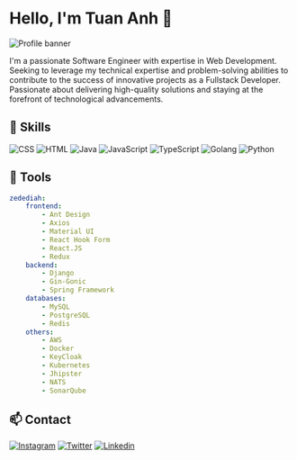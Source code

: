 # Hello, I'm Tuan Anh 👋

<img src="https://raw.githubusercontent.com/vzzederzv/vzzederzv/master/statics/media/Banner.png" alt="Profile banner">

I'm a passionate Software Engineer with expertise in Web Development. Seeking to leverage my technical expertise and problem-solving abilities to contribute to the success of innovative projects as a Fullstack Developer. Passionate about delivering high-quality solutions and staying at the forefront of technological advancements.

## 🚀 Skills

![CSS](https://img.shields.io/badge/CSS3-1572B6?style=for-the-badge&logo=css3&logoColor=white)
![HTML](https://img.shields.io/badge/HTML5-E34F26?style=for-the-badge&logo=html5&logoColor=white)
![Java](https://img.shields.io/badge/Java-ED8B00?style=for-the-badge&logo=java&logoColor=white)
![JavaScript](https://img.shields.io/badge/JavaScript-F7DF1E?style=for-the-badge&logo=javascript&logoColor=black)
![TypeScript](https://img.shields.io/badge/TypeScript-2F73C0?style=for-the-badge&logo=typescript&logoColor=white)
![Golang](https://img.shields.io/badge/Go-00ADD8?style=for-the-badge&logo=go&logoColor=white)
![Python](https://img.shields.io/badge/Python-3776AB?style=for-the-badge&logo=python&logoColor=white)

## 🔧 Tools 

```yaml
zedediah:
    frontend:
        - Ant Design
        - Axios
        - Material UI
        - React Hook Form
        - React.JS
        - Redux
    backend:
        - Django
        - Gin-Gonic
        - Spring Framework
    databases:
        - MySQL
        - PostgreSQL
        - Redis
    others:
        - AWS
        - Docker
        - KeyCloak
        - Kubernetes
        - Jhipster
        - NATS
        - SonarQube
```

## 📫 Contact

[![Instagram](https://img.shields.io/badge/-zede.diah-E4405F?style=flat-square&logo=instagram&logoColor=white)](https://www.instagram.com/zede.diah/)
[![Twitter](https://img.shields.io/twitter/follow/zzederzz?label=Follow)](https://twitter.com/intent/follow?screen_name=zzederzz)
[![Linkedin](https://img.shields.io/badge/-zede.diah-blue?style=flat-square&logo=Linkedin&logoColor=white&link=https://www.linkedin.com/in/zedepeag/)](https://www.linkedin.com/in/zedepeag/)
